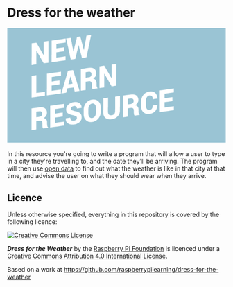# Dress for the weather

![](cover.png)

In this resource you're going to write a program that will allow a user to type in a city they're travelling to, and the date they'll be arriving. The program will then use [open data](https://en.wikipedia.org/wiki/Open_data) to find out what the weather is like in that city at that time, and advise the user on what they should wear when they arrive.

## Licence

Unless otherwise specified, everything in this repository is covered by the following licence:

[![Creative Commons License](http://i.creativecommons.org/l/by-sa/4.0/88x31.png)](http://creativecommons.org/licenses/by-sa/4.0/)

***Dress for the Weather*** by the [Raspberry Pi Foundation](http://www.raspberrypi.org) is licenced under a [Creative Commons Attribution 4.0 International License](http://creativecommons.org/licenses/by-sa/4.0/).

Based on a work at https://github.com/raspberrypilearning/dress-for-the-weather
